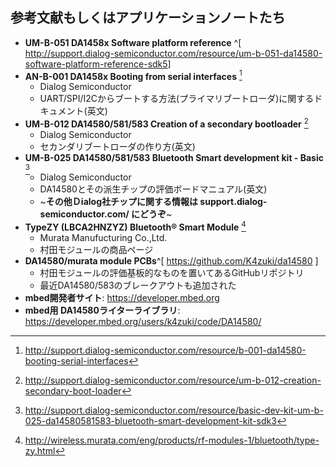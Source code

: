 
## 参考文献もしくはアプリケーションノートたち
* **UM-B-051
    DA1458x Software platform reference**
^[ <http://support.dialog-semiconductor.com/resource/um-b-051-da14580-software-platform-reference-sdk5>]
* **AN-B-001 DA1458x
    Booting from serial interfaces** [^0.3.1]
    * Dialog Semiconductor
    * UART/SPI/I2Cからブートする方法(プライマリブートローダ)に関するドキュメント(英文)
* **UM-B-012 DA14580/581/583 Creation of a secondary bootloader** [^0.3.2]
    * Dialog Semiconductor
    * セカンダリブートローダの作り方(英文)
* **UM-B-025 DA14580/581/583 Bluetooth Smart development kit - Basic** [^0.3.3]
    * Dialog Semiconductor
    * DA14580とその派生チップの評価ボードマニュアル(英文)
    * ~**その他Ｄialog社チップに関する情報は support.dialog-semiconductor.com/ にどうぞ**~
* **TypeZY (LBCA2HNZYZ) Bluetooth® Smart Module** [^0.3.4]
    * Murata Manufucturing Co.,Ltd.
    * 村田モジュールの商品ページ
* **DA14580/murata module PCBs**^[ <https://github.com/K4zuki/da14580> ]
    * 村田モジュールの評価基板的なものを置いてあるGitHubリポジトリ
    * 最近DA14580/583のブレークアウトも追加された
* **mbed開発者サイト**: <https://developer.mbed.org>
* **mbed用 DA14580ライターライブラリ**:
<https://developer.mbed.org/users/k4zuki/code/DA14580/>

<!-- --- -->
[^0.3.1]: http://support.dialog-semiconductor.com/resource/b-001-da14580-booting-serial-interfaces
[^0.3.2]: http://support.dialog-semiconductor.com/resource/um-b-012-creation-secondary-boot-loader
[^0.3.3]: http://support.dialog-semiconductor.com/resource/basic-dev-kit-um-b-025-da14580581583-bluetooth-smart-development-kit-sdk3
[^0.3.4]: http://wireless.murata.com/eng/products/rf-modules-1/bluetooth/type-zy.html
